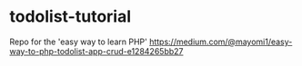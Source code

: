 # todolist-tutorial
Repo for the 'easy way to learn PHP'
https://medium.com/@mayomi1/easy-way-to-php-todolist-app-crud-e1284265bb27
